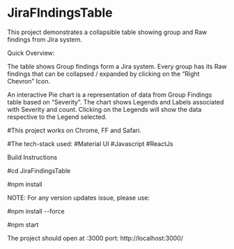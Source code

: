 # JiraFIndingsTable

This project demonstrates a collapsible table showing group and Raw findings from Jira system.

Quick Overview:


The table shows Group findings form a Jira system. Every group has its Raw findings that can be collapsed / expanded by clicking on the “Right Chevron” Icon.

An interactive Pie chart is a representation of data from Group Findings table based on “Severity”. The chart shows Legends and Labels associated with Severity and count. Clicking on the Legends will show the data respective to the Legend selected.

#This project works on Chrome, FF and Safari.

#The tech-stack used: #Material UI #Javascript #ReactJs

Build Instructions


#cd JiraFindingsTable

#npm install

NOTE: For any version updates issue, please use:

#npm install --force

#npm start

The project should open at :3000 port: http://localhost:3000/ 





